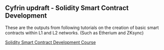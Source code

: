 ## Cyfrin updraft - Solidity Smart Contract Development

These are the outputs from following tutorials on the creation of basic smart contracts within L1 and L2 networks. (Such as Etherium and ZKsync)

[Solidity Smart Contract Development Course](https://updraft.cyfrin.io/courses/solidity)


